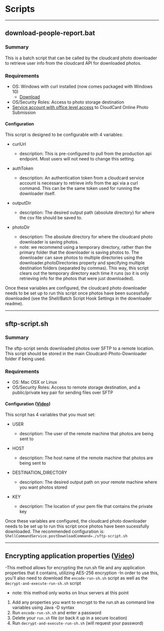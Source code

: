 # Scripts

---

## download-people-report.bat

### Summary

This is a batch script that can be called by the cloudcard photo downloader to retrieve user info from the cloudcard API for downloaded photos. 

### Requirements

- OS: Windows with curl installed (now comes packaged with Windows 10)
  - [Download](https://curl.se/windows/)
- OS/Security Roles: Access to photo storage destination 
- [Service account with office level access](https://sharptop.atlassian.net/wiki/spaces/CCD/pages/1226440705/User+Roles) to CloudCard Online Photo Submission


#### Configuration
This script is designed to be configurable with 4 variables:

- curlUrl
  - description: This is pre-configured to pull from the production api endpoint. Most users will not need to change this setting.

- authToken 
  - description: An authentication token from a cloudcard service account is necessary to retrieve info from the api via a curl command. This can be the same token used for running the downloader itself. 

- outputDir
  - description: The desired output path (absolute directory) for where the csv file should be saved to.

- photoDir
  - description: The absolute directory for where the cloudcard photo downloader is saving photos. 
  - note: we recommend using a temporary directory, rather than the primary folder that the downloader is saving photos to. The downloader can save photos to multiple directories using the downloader.photoDirectories property and specifying multiple destination folders (separated by commas). This way, this script clears out the temporary directory each time it runs (so it is only retrieving info for the photos that were just downloaded). 


Once these variables are configured, the cloudcard photo downloader needs to be set up to run this script once photos have been sucessfully downloaded (see the Shell/Batch Script Hook Settings in the downloader readme).

---

## sftp-script.sh

### Summary

The sftp-script sends downloaded photos over SFTP to a remote location. This script should be stored in the main Cloudcard-Photo-Downloader folder if being used.

### Requirements

- OS: Mac OSX or Linux
- OS/Security Roles: Access to remote storage destination, and a public/private key pair for sending files over SFTP


#### Configuration ([Video](https://video.drift.com/v/abYGbYsT875/))

This script has 4 variables that you must set:

- USER
  - description: The user of the remote machine that photos are being sent to
  
- HOST
  - description: The host name of the remote machine that photos are being sent to

- DESTINATION_DIRECTORY
  - description: The desired output path on your remote machine where you want photos stored

- KEY
  - description: The location of your pem file that contains the private key


Once these variables are configured, the cloudcard photo downloader needs to be set up to run this script once photos have been sucessfully downloaded. The recommended configuration is: `ShellCommandService.postDownloadCommand=./sftp-script.sh`

---

## Encrypting application properties ([Video](https://video.drift.com/v/abZMpJLIB5O/))
-This method allows for encrypting the run.sh file and any application properties that it contains, utilizing AES-256 encryption
  -In order to use this, you'll also need to download the `encode-run-sh.sh` script as well as the `decrypt-and-execute-run-sh.sh` script
  - note: this method only works on linux servers at this point
  1. Add any properties you want to encrypt to the run.sh as command line variables using Java -D syntax
  2. Run `encode-run-sh.sh` and enter a password
  3. Delete your `run.sh` file (or back it up in a secure location)
  4. Run `decrypt-and-execute-run-sh.sh` (will request your password)
